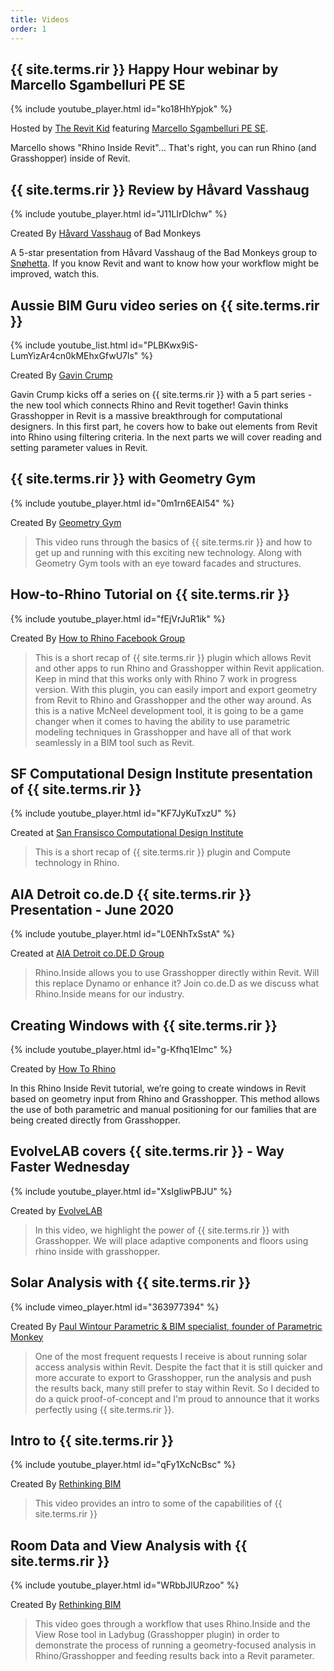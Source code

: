 ```yaml
---
title: Videos
order: 1
---
```


## {{ site.terms.rir }} Happy Hour webinar by Marcello Sgambelluri PE SE

{% include youtube_player.html id="ko18HhYpjok" %}

Hosted by [The Revit Kid](https://www.youtube.com/channel/UC6TtKCInvnoU7vLNACZRFrQ) featuring [Marcello Sgambelluri PE SE](http://therevitcomplex.blogspot.com/).

Marcello shows "Rhino Inside Revit"... That's right, you can run Rhino (and Grasshopper) inside of Revit.

## {{ site.terms.rir }} Review by Håvard Vasshaug

{% include youtube_player.html id="J11LIrDIchw" %}

Created By [Håvard Vasshaug](https://vasshaug.net/) of Bad Monkeys

A 5-star presentation from Håvard Vasshaug of the Bad Monkeys group to [Snøhetta](https://www.snohetta.com/). If you know Revit and want to know how your workflow might be improved, watch this.

## Aussie BIM Guru video series on {{ site.terms.rir }}

{% include youtube_list.html id="PLBKwx9iS-LumYizAr4cn0kMEhxGfwU7ls" %}

Created By [Gavin Crump](https://www.youtube.com/channel/UCry22yTdpgEDdzIZig7NSMQ)

Gavin Crump kicks off a series on {{ site.terms.rir }} with a 5 part series - the new tool which connects Rhino and Revit together! Gavin thinks Grasshopper in Revit is a massive breakthrough for computational designers. In this first part, he covers how to bake out elements from Revit into Rhino using filtering criteria. In the next parts we will cover reading and setting parameter values in Revit.

## {{ site.terms.rir }} with Geometry Gym

{% include youtube_player.html id="0m1rn6EAI54" %}

Created By [Geometry Gym](https://www.youtube.com/channel/UC01FBzTNN-umc7w1-MYnABw)

> This video runs through the basics of {{ site.terms.rir }} and how to get up and running with this exciting new technology. Along with Geometry Gym tools with an eye toward facades and structures.

## How-to-Rhino Tutorial on {{ site.terms.rir }}

{% include youtube_player.html id="fEjVrJuR1ik" %}

Created By [How to Rhino Facebook Group](https://www.facebook.com/groups/howtorhino)

> This is a short recap of {{ site.terms.rir }} plugin which allows Revit and other apps to run Rhino and Grasshopper within Revit application. Keep in mind that this works only with Rhino 7 work in progress version. With this plugin, you can easily import and export geometry from Revit to Rhino and Grasshopper and the other way around. As this is a native McNeel development tool, it is going to be a game changer when it comes to having the ability to use parametric modeling techniques in Grasshopper and have all of that work seamlessly in a BIM tool such as Revit. 

##  SF Computational Design Institute presentation of {{ site.terms.rir }}

{% include youtube_player.html id="KF7JyKuTxzU" %}

Created at [San Fransisco Computational Design Institute](https://www.linkedin.com/company/sfcdi/)

> This is a short recap of {{ site.terms.rir }} plugin and Compute technology in Rhino. 

## AIA Detroit co.de.D {{ site.terms.rir }} Presentation - June 2020

{% include youtube_player.html id="L0ENhTxSstA" %}

Created at [AIA Detroit co.DE.D Group](https://www.youtube.com/playlist?list=PLqBgpCSFupaqlDV0ZYcEPWCgYmeg1PHmA)

> Rhino.Inside allows you to use Grasshopper directly within Revit. Will this replace Dynamo or enhance it? Join co.de.D as we discuss what Rhino.Inside means for our industry.

##  Creating Windows with {{ site.terms.rir }}

{% include youtube_player.html id="g-Kfhq1EImc" %}

Created by [How To Rhino](https://www.youtube.com/channel/UCwImuwbI4lKk544-FS7A2Yw)

In this Rhino Inside Revit tutorial, we’re going to create windows in Revit based on geometry input from Rhino and Grasshopper. This method allows the use of both parametric and manual positioning for our families that are being created directly from Grasshopper. 

##  EvolveLAB covers {{ site.terms.rir }} - Way Faster Wednesday

{% include youtube_player.html id="XsIgliwPBJU" %}

Created by [EvolveLAB](https://www.evolvebim.com/)

> In this video, we highlight the power of {{ site.terms.rir }} with Grasshopper.  We will place adaptive components and floors using rhino inside with grasshopper. 

## Solar Analysis with {{ site.terms.rir }}

{% include vimeo_player.html id="363977394" %}

Created By [Paul Wintour Parametric & BIM specialist, founder of Parametric Monkey](https://parametricmonkey.com/)

> One of the most frequent requests I receive is about running solar access analysis within Revit. Despite the fact that it is still quicker and more accurate to export to Grasshopper, run the analysis and push the results back, many still prefer to stay within Revit. So I decided to do a quick proof-of-concept and I'm proud to announce that it works perfectly using {{ site.terms.rir }}.

## Intro to {{ site.terms.rir }}

{% include youtube_player.html id="qFy1XcNcBsc" %}

Created By [Rethinking BIM](https://www.youtube.com/channel/UC82U-lpftjA7lCeb9Rhdraw)

> This video provides an intro to some of the capabilities of {{ site.terms.rir }}

## Room Data and View Analysis with {{ site.terms.rir }}

{% include youtube_player.html id="WRbbJlURzoo" %}

Created By [Rethinking BIM](https://www.youtube.com/channel/UC82U-lpftjA7lCeb9Rhdraw)

>This video goes through a workflow that uses Rhino.Inside and the View Rose tool in Ladybug (Grasshopper plugin) in order to demonstrate the process of running a geometry-focused analysis in Rhino/Grasshopper and feeding results back into a Revit parameter.